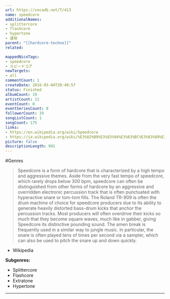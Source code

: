 ```yaml
---
url: https://vocadb.net/T/413
name: speedcore
additionalNames: 
- splittercore
- flashcore
- hypertone
- 速核
parent: "[[hardcore-techno]]"
related:

mappedNicoTags:
- speedcore
- スピードコア
newTargets:
- all
commentCount: 1
createDate: 2016-03-04T20:49:57
status: Finished
albumCount: 19
artistCount: 12
eventCount: 0
eventSeriesCount: 0
followerCount: 19
songListCount: 1
songCount: 175
links: 
- https://en.wikipedia.org/wiki/Speedcore
- https://ja.wikipedia.org/wiki/%E3%82%B9%E3%83%94%E3%83%BC%E3%83%89%E3%82%B3%E3%82%A2
picture: false
descriptionLength: 991
---
```


#Genres

>Speedcore is a form of hardcore that is characterized by a high tempo and aggressive themes.
Aside from the very fast tempo of speedcore, which rarely drops below 300 bpm, speedcore can often be distinguished from other forms of hardcore by an aggressive and overridden electronic percussion track that is often punctuated with hyperactive snare or tom-tom fills.
The Roland TR-909 is often the drum machine of choice for speedcore producers due to its ability to generate heavily distorted bass-drum kicks that anchor the percussion tracks.
Most producers will often overdrive their kicks so much that they become square waves, much like in gabber, giving Speedcore its distinctive pounding sound.
The amen break is frequently used in a similar way to jungle music.
In particular, the snare is often played tens of times per second via a sampler, which can also be used to pitch the snare up and down quickly.
- Wikipedia

**Subgenres:**

- Splittercore
- Flashcore
- Extratone
- Hypertone

---

